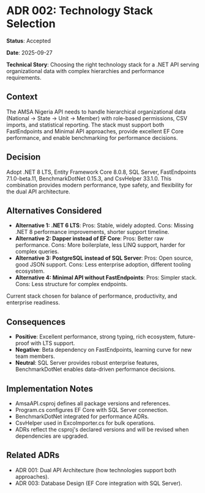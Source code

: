 # ADR 002: Technology Stack Selection

**Status**: Accepted

**Date**: 2025-09-27

**Technical Story**: Choosing the right technology stack for a .NET API serving organizational data with complex hierarchies and performance requirements.

## Context
The AMSA Nigeria API needs to handle hierarchical organizational data (National → State → Unit → Member) with role-based permissions, CSV imports, and statistical reporting. The stack must support both FastEndpoints and Minimal API approaches, provide excellent EF Core performance, and enable benchmarking for performance decisions.

## Decision
Adopt .NET 8 LTS, Entity Framework Core 8.0.8, SQL Server, FastEndpoints 7.1.0-beta.11, BenchmarkDotNet 0.15.3, and CsvHelper 33.1.0. This combination provides modern performance, type safety, and flexibility for the dual API architecture.

## Alternatives Considered
- **Alternative 1: .NET 6 LTS**: Pros: Stable, widely adopted. Cons: Missing .NET 8 performance improvements, shorter support timeline.
- **Alternative 2: Dapper instead of EF Core**: Pros: Better raw performance. Cons: More boilerplate, less LINQ support, harder for complex queries.
- **Alternative 3: PostgreSQL instead of SQL Server**: Pros: Open source, good JSON support. Cons: Less enterprise adoption, different tooling ecosystem.
- **Alternative 4: Minimal API without FastEndpoints**: Pros: Simpler stack. Cons: Less structure for complex endpoints.

Current stack chosen for balance of performance, productivity, and enterprise readiness.

## Consequences
- **Positive**: Excellent performance, strong typing, rich ecosystem, future-proof with LTS support.
- **Negative**: Beta dependency on FastEndpoints, learning curve for new team members.
- **Neutral**: SQL Server provides robust enterprise features, BenchmarkDotNet enables data-driven performance decisions.

## Implementation Notes
- AmsaAPI.csproj defines all package versions and references.
- Program.cs configures EF Core with SQL Server connection.
- BenchmarkDotNet integrated for performance ADRs.
- CsvHelper used in ExcoImporter.cs for bulk operations.
- ADRs reflect the csproj's declared versions and will be revised when dependencies are upgraded.

## Related ADRs
- ADR 001: Dual API Architecture (how technologies support both approaches).
- ADR 003: Database Design (EF Core integration with SQL Server).